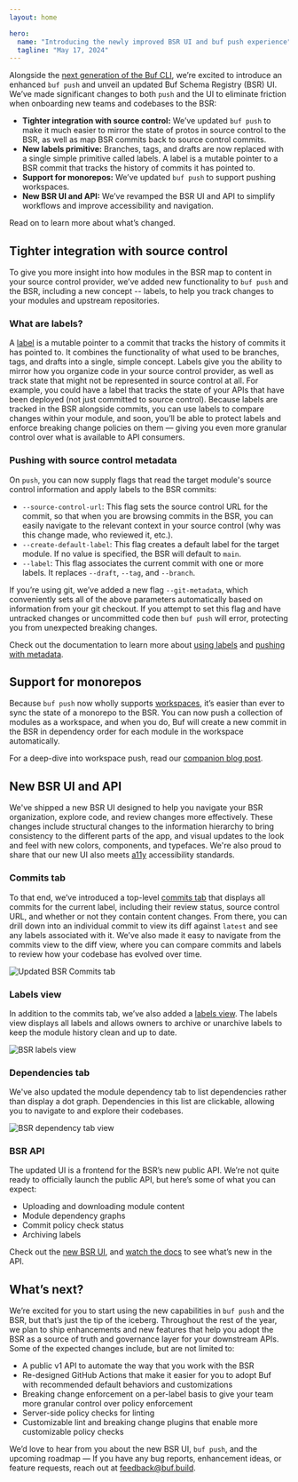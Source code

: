 ```yaml
---
layout: home

hero:
  name: "Introducing the newly improved BSR UI and buf push experience"
  tagline: "May 17, 2024"
---
```


Alongside the [next generation of the Buf CLI](/blog/buf-cli-next-generation/index.md), we’re excited to introduce an enhanced `buf push` and unveil an updated Buf Schema Registry (BSR) UI. We’ve made significant changes to both `push` and the UI to eliminate friction when onboarding new teams and codebases to the BSR:

- **Tighter integration with source control:** We’ve updated `buf push` to make it much easier to mirror the state of protos in source control to the BSR, as well as map BSR commits back to source control commits.
- **New labels primitive:** Branches, tags, and drafts are now replaced with a single simple primitive called labels. A label is a mutable pointer to a BSR commit that tracks the history of commits it has pointed to.
- **Support for monorepos:** We’ve updated `buf push` to support pushing workspaces.
- **New BSR UI and API:** We’ve revamped the BSR UI and API to simplify workflows and improve accessibility and navigation.

Read on to learn more about what’s changed.

## Tighter integration with source control

To give you more insight into how modules in the BSR map to content in your source control provider, we’ve added new functionality to `buf push` and the BSR, including a new concept -- labels, to help you track changes to your modules and upstream repositories.

### What are labels?

A [label](/docs/concepts/commits-labels/index.md#labels) is a mutable pointer to a commit that tracks the history of commits it has pointed to. It combines the functionality of what used to be branches, tags, and drafts into a single, simple concept. Labels give you the ability to mirror how you organize code in your source control provider, as well as track state that might not be represented in source control at all. For example, you could have a label that tracks the state of your APIs that have been deployed (not just committed to source control). Because labels are tracked in the BSR alongside commits, you can use labels to compare changes within your module, and soon, you’ll be able to protect labels and enforce breaking change policies on them — giving you even more granular control over what is available to API consumers.

### Pushing with source control metadata

On `push`, you can now supply flags that read the target module's source control information and apply labels to the BSR commits:

- `--source-control-url`: This flag sets the source control URL for the commit, so that when you are browsing commits in the BSR, you can easily navigate to the relevant context in your source control (why was this change made, who reviewed it, etc.).
- `--create-default-label`: This flag creates a default label for the target module. If no value is specified, the BSR will default to `main`.
- `--label`: This flag associates the current commit with one or more labels. It replaces `--draft`, `--tag`, and `--branch`.

If you’re using git, we’ve added a new flag `--git-metadata`, which conveniently sets all of the above parameters automatically based on information from your git checkout. If you attempt to set this flag and have untracked changes or uncommitted code then `buf push` will error, protecting you from unexpected breaking changes.

Check out the documentation to learn more about [using labels](/docs/concepts/commits-labels/index.md) and [pushing with metadata](/docs/reference/cli/buf/push/index.md).

## Support for monorepos

Because `buf push` now wholly supports [workspaces](/docs/concepts/modules-workspaces/index.md#referencing-a-module), it’s easier than ever to sync the state of a monorepo to the BSR. You can now push a collection of modules as a workspace, and when you do, Buf will create a new commit in the BSR in dependency order for each module in the workspace automatically.

For a deep-dive into workspace push, read our [companion blog post](/blog/buf-cli-next-generation/index.md).

## New BSR UI and API

We've shipped a new BSR UI designed to help you navigate your BSR organization, explore code, and review changes more effectively. These changes include structural changes to the information hierarchy to bring consistency to the different parts of the app, and visual updates to the look and feel with new colors, components, and typefaces. We're also proud to share that our new UI also meets [a11y](https://www.a11yproject.com/) accessibility standards.

### Commits tab

To that end, we’ve introduced a top-level [commits tab](/docs/bsr/module/publish/index.md#module-and-repository-setup) that displays all commits for the current label, including their review status, source control URL, and whether or not they contain content changes. From there, you can drill down into an individual commit to view its diff against `latest` and see any labels associated with it. We’ve also made it easy to navigate from the commits view to the diff view, where you can compare commits and labels to review how your codebase has evolved over time.

![Updated BSR Commits tab](https://cdn.prod.website-files.com/6723e92f5d187330e4da8144/674685e868b4ce1068b28c44_new-commits-tab-HSFLKUKL.png)

### Labels view

In addition to the commits tab, we’ve also added a [labels view](/docs/bsr/module/publish/index.md#archiving-and-unarchiving-labels). The labels view displays all labels and allows owners to archive or unarchive labels to keep the module history clean and up to date.

![BSR labels view](https://cdn.prod.website-files.com/6723e92f5d187330e4da8144/674685e86695c1d063506445_labels-view-J5PBPIRJ.png)

### Dependencies tab

We've also updated the module dependency tab to list dependencies rather than display a dot graph. Dependencies in this list are clickable, allowing you to navigate to and explore their codebases.

![BSR dependency tab view](https://cdn.prod.website-files.com/6723e92f5d187330e4da8144/674685e86e6b5ae9f0aa2a51_deps-view-WXOTLBA7.png)

### BSR API

The updated UI is a frontend for the BSR’s new public API. We’re not quite ready to officially launch the public API, but here’s some of what you can expect:

- Uploading and downloading module content
- Module dependency graphs
- Commit policy check status
- Archiving labels

Check out the [new BSR UI](https://buf.build/explore), and [watch the docs](/docs/bsr/apis/api-access/index.md) to see what’s new in the API.

## What’s next?

We’re excited for you to start using the new capabilities in `buf push` and the BSR, but that’s just the tip of the iceberg. Throughout the rest of the year, we plan to ship enhancements and new features that help you adopt the BSR as a source of truth and governance layer for your downstream APIs. Some of the expected changes include, but are not limited to:

- A public v1 API to automate the way that you work with the BSR
- Re-designed GitHub Actions that make it easier for you to adopt Buf with recommended default behaviors and customizations
- Breaking change enforcement on a per-label basis to give your team more granular control over policy enforcement
- Server-side policy checks for linting
- Customizable lint and breaking change plugins that enable more customizable policy checks

We’d love to hear from you about the new BSR UI, `buf push`, and the upcoming roadmap — If you have any bug reports, enhancement ideas, or feature requests, reach out at [feedback@buf.build](mailto:feedback@buf.build).

‍
